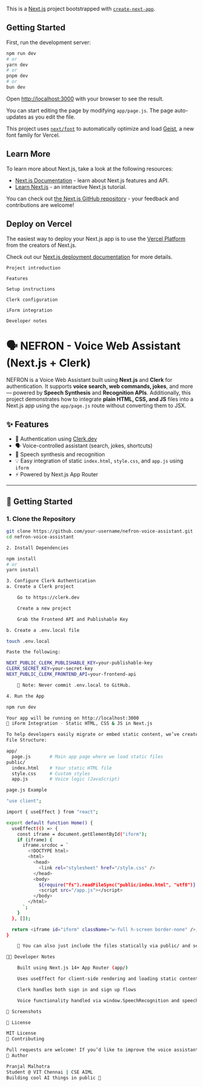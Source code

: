 

This is a [Next.js](https://nextjs.org) project bootstrapped with [`create-next-app`](https://github.com/vercel/next.js/tree/canary/packages/create-next-app).

## Getting Started

First, run the development server:

```bash
npm run dev
# or
yarn dev
# or
pnpm dev
# or
bun dev
```

Open [http://localhost:3000](http://localhost:3000) with your browser to see the result.

You can start editing the page by modifying `app/page.js`. The page auto-updates as you edit the file.

This project uses [`next/font`](https://nextjs.org/docs/app/building-your-application/optimizing/fonts) to automatically optimize and load [Geist](https://vercel.com/font), a new font family for Vercel.

## Learn More

To learn more about Next.js, take a look at the following resources:

- [Next.js Documentation](https://nextjs.org/docs) - learn about Next.js features and API.
- [Learn Next.js](https://nextjs.org/learn) - an interactive Next.js tutorial.

You can check out [the Next.js GitHub repository](https://github.com/vercel/next.js) - your feedback and contributions are welcome!

## Deploy on Vercel

The easiest way to deploy your Next.js app is to use the [Vercel Platform](https://vercel.com/new?utm_medium=default-template&filter=next.js&utm_source=create-next-app&utm_campaign=create-next-app-readme) from the creators of Next.js.

Check out our [Next.js deployment documentation](https://nextjs.org/docs/app/building-your-application/deploying) for more details.


    Project introduction

    Features

    Setup instructions

    Clerk configuration

    iForm integration

    Developer notes

# 🗣️ NEFRON - Voice Web Assistant (Next.js + Clerk)

NEFRON is a Voice Web Assistant built using **Next.js** and **Clerk** for authentication. It supports **voice search, web commands, jokes**, and more — powered by **Speech Synthesis** and **Recognition APIs**. Additionally, this project demonstrates how to integrate **plain HTML, CSS, and JS** files into a Next.js app using the `app/page.js` route without converting them to JSX.

## ✨ Features

- 🔐 Authentication using [Clerk.dev](https://clerk.dev)
- 🗣️ Voice-controlled assistant (search, jokes, shortcuts)
- 🧠 Speech synthesis and recognition
- 💡 Easy integration of static `index.html`, `style.css`, and `app.js` using `iform`
- ⚡ Powered by Next.js App Router

---

## 🚀 Getting Started

### 1. Clone the Repository

```bash
git clone https://github.com/your-username/nefron-voice-assistant.git
cd nefron-voice-assistant

2. Install Dependencies

npm install
# or
yarn install

3. Configure Clerk Authentication
a. Create a Clerk project

    Go to https://clerk.dev

    Create a new project

    Grab the Frontend API and Publishable Key

b. Create a .env.local file

touch .env.local

Paste the following:

NEXT_PUBLIC_CLERK_PUBLISHABLE_KEY=your-publishable-key
CLERK_SECRET_KEY=your-secret-key
NEXT_PUBLIC_CLERK_FRONTEND_API=your-frontend-api

    🔐 Note: Never commit .env.local to GitHub.

4. Run the App

npm run dev

Your app will be running on http://localhost:3000
📁 iForm Integration - Static HTML, CSS & JS in Next.js

To help developers easily migrate or embed static content, we’ve created an iForm system. This loads index.html, style.css, and app.js into the app/page.js.
File Structure:

app/
  page.js       # Main app page where we load static files
public/
  index.html    # Your static HTML file
  style.css     # Custom styles
  app.js        # Voice logic (JavaScript)

page.js Example

"use client";

import { useEffect } from "react";

export default function Home() {
  useEffect(() => {
    const iframe = document.getElementById("iform");
    if (iframe) {
      iframe.srcdoc = `
        <!DOCTYPE html>
        <html>
          <head>
            <link rel="stylesheet" href="/style.css" />
          </head>
          <body>
            ${require("fs").readFileSync("public/index.html", "utf8")}
            <script src="/app.js"></script>
          </body>
        </html>
      `;
    }
  }, []);

  return <iframe id="iform" className="w-full h-screen border-none" />;
}

    🧩 You can also just include the files statically via public/ and set the src="/index.html" in an iframe, or inject HTML/CSS via innerHTML and <style> blocks if needed.

🧑‍💻 Developer Notes

    Built using Next.js 14+ App Router (app/)

    Uses useEffect for client-side rendering and loading static content

    Clerk handles both sign in and sign up flows

    Voice functionality handled via window.SpeechRecognition and speechSynthesis

📸 Screenshots

🧾 License

MIT License
🤝 Contributing

Pull requests are welcome! If you’d like to improve the voice assistant, add new commands, or enhance authentication flows, feel free to fork and contribute.
👤 Author

Pranjal Malhotra
Student @ VIT Chennai | CSE AIML
Building cool AI things in public 🚀

